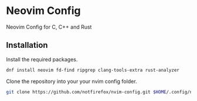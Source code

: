 # Neovim Config
Neovim Config for C, C++ and Rust

## Installation
Install the required packages.
```sh
dnf install neovim fd-find ripgrep clang-tools-extra rust-analyzer
```

Clone the repository into your your nvim config folder.
```sh
git clone https://github.com/notfirefox/nvim-config.git $HOME/.config/nvim
```
